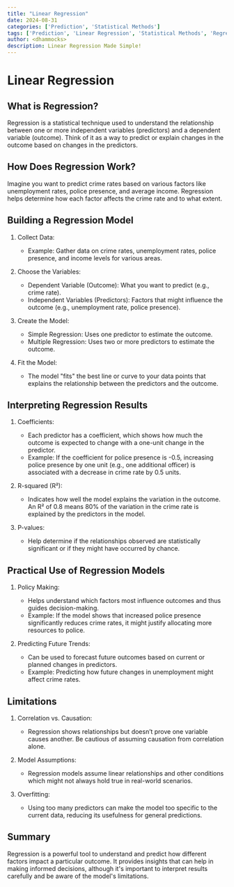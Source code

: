 ```yaml
---
title: "Linear Regression"
date: 2024-08-31
categories: ['Prediction', 'Statistical Methods']
tags: ['Prediction', 'Linear Regression', 'Statistical Methods', 'Regression Modelling']
author: <dhammocks>
description: Linear Regression Made Simple!
---
```


# Linear Regression

## What is Regression?

Regression is a statistical technique used to understand the relationship between one or more independent variables (predictors) and a dependent variable (outcome). Think of it as a way to predict or explain changes in the outcome based on changes in the predictors.

## How Does Regression Work?

Imagine you want to predict crime rates based on various factors like unemployment rates, police presence, and average income. Regression helps determine how each factor affects the crime rate and to what extent.

## Building a Regression Model

1. Collect Data:

    - Example: Gather data on crime rates, unemployment rates, police presence, and income levels for various areas.

2. Choose the Variables:

    - Dependent Variable (Outcome): What you want to predict (e.g., crime rate).
    - Independent Variables (Predictors): Factors that might influence the outcome (e.g., unemployment rate, police presence).

3. Create the Model:

    - Simple Regression: Uses one predictor to estimate the outcome.
    - Multiple Regression: Uses two or more predictors to estimate the outcome.

4. Fit the Model:

    - The model "fits" the best line or curve to your data points that explains the relationship between the predictors and the outcome.

## Interpreting Regression Results

1. Coefficients:

    - Each predictor has a coefficient, which shows how much the outcome is expected to change with a one-unit change in the predictor.
    - Example: If the coefficient for police presence is -0.5, increasing police presence by one unit (e.g., one additional officer) is associated with a decrease in crime rate by 0.5 units.

2. R-squared (R²):

    - Indicates how well the model explains the variation in the outcome. An R² of 0.8 means 80% of the variation in the crime rate is explained by the predictors in the model.

3. P-values:

    - Help determine if the relationships observed are statistically significant or if they might have occurred by chance.

## Practical Use of Regression Models

1. Policy Making:

    - Helps understand which factors most influence outcomes and thus guides decision-making.
    - Example: If the model shows that increased police presence significantly reduces crime rates, it might justify allocating more resources to police.

2. Predicting Future Trends:

    - Can be used to forecast future outcomes based on current or planned changes in predictors.
    - Example: Predicting how future changes in unemployment might affect crime rates.

## Limitations

1. Correlation vs. Causation:

    - Regression shows relationships but doesn’t prove one variable causes another. Be cautious of assuming causation from correlation alone.

2. Model Assumptions:

    - Regression models assume linear relationships and other conditions which might not always hold true in real-world scenarios.

3. Overfitting:

    - Using too many predictors can make the model too specific to the current data, reducing its usefulness for general predictions.

## Summary

Regression is a powerful tool to understand and predict how different factors impact a particular outcome. It provides insights that can help in making informed decisions, although it's important to interpret results carefully and be aware of the model's limitations.